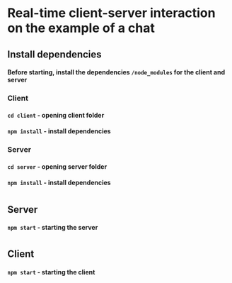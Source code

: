 # Real-time client-server interaction on the example of a chat

## Install dependencies
#### Before starting, install the dependencies `/node_modules` for the client and server
### Client
#### `cd client` - opening client folder
#### `npm install` - install dependencies
### Server
#### `cd server` - opening server folder
#### `npm install` - install dependencies

#

## Server
#### `npm start` - starting the server

#

## Client
#### `npm start` - starting the client